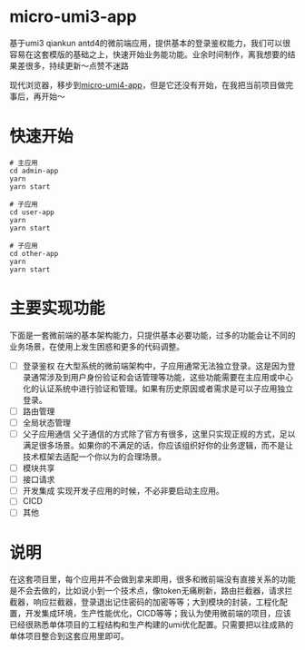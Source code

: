 # micro-umi3-app

基于umi3 qiankun antd4的微前端应用，提供基本的登录鉴权能力，我们可以很容易在这套模版的基础之上，快速开始业务能功能。业余时间制作，离我想要的结果差很多，持续更新～点赞不迷路

现代浏览器，移步到[micro-umi4-app](https://github.com/GavinBirkhoff/micro-umi4-app)，但是它还没有开始，在我把当前项目做完事后，再开始～
# 快速开始

```shell
# 主应用
cd admin-app
yarn
yarn start

# 子应用
cd user-app
yarn
yarn start

# 子应用
cd other-app
yarn
yarn start
```

# 主要实现功能

下面是一套微前端的基本架构能力，只提供基本必要功能，过多的功能会让不同的业务场景，在使用上发生困惑和更多的代码调整。

- [ ] 登录鉴权 在大型系统的微前端架构中，子应用通常无法独立登录。这是因为登录通常涉及到用户身份验证和会话管理等功能，这些功能需要在主应用或中心化的认证系统中进行验证和管理。如果有历史原因或者需求是可以子应用独立登录。
- [ ] 路由管理
- [ ] 全局状态管理
- [ ] 父子应用通信 父子通信的方式除了官方有很多，这里只实现正规的方式，足以满足很多场景。如果你的不满足的话，你应该组织好你的业务逻辑，而不是让技术框架去适配一个你以为的合理场景。
- [ ] 模块共享
- [ ] 接口请求
- [ ] 开发集成 实现开发子应用的时候，不必非要启动主应用。
- [ ] CICD
- [ ] 其他
# 说明

在这套项目里，每个应用并不会做到拿来即用，很多和微前端没有直接关系的功能是不会去做的，比如说小到一个技术点，像token无痛刷新，路由拦截器，请求拦截器，响应拦截器，登录退出记住密码的加密等等；大到模块的封装，工程化配置，开发集成环境，生产性能优化，CICD等等；我认为使用微前端的项目，应该已经很熟悉单体项目的工程结构和生产构建的umi优化配置。只需要把以往成熟的单体项目整合到这套应用里即可。